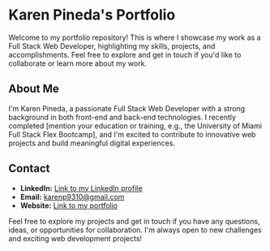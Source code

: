 # Karen Pineda's Portfolio

Welcome to my portfolio repository! This is where I showcase my work as a Full Stack Web Developer, highlighting my skills, projects, and accomplishments. Feel free to explore and get in touch if you'd like to collaborate or learn more about my work.

## About Me

I'm Karen Pineda, a passionate Full Stack Web Developer with a strong background in both front-end and back-end technologies. I recently completed [mention your education or training, e.g., the University of Miami Full Stack Flex Bootcamp], and I'm excited to contribute to innovative web projects and build meaningful digital experiences.

## Contact

- **LinkedIn:** [Link to my LinkedIn profile](https://www.linkedin.com/in/karen-pineda-6604511a9/)
- **Email:** karenp9310@gmail.com
- **Website:** [Link to my portfolio](https://k-pineda.github.io/kp_portfolio/)

Feel free to explore my projects and get in touch if you have any questions, ideas, or opportunities for collaboration. I'm always open to new challenges and exciting web development projects!

